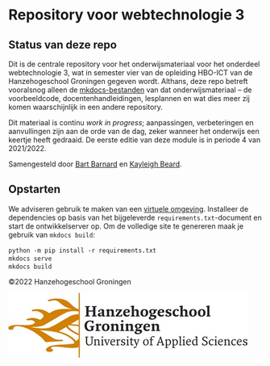 # Repository voor webtechnologie 3

## Status van deze repo
Dit is de centrale repository voor het onderwijsmateriaal voor het onderdeel webtechnologie 3, wat in semester vier van de opleiding HBO-ICT van de Hanzehogeschool Groningen gegeven wordt. Althans, deze repo betreft vooralsnog alleen de [mkdocs-bestanden](https://www.mkdocs.org/) van dat onderwijsmateriaal – de voorbeeldcode, docentenhandleidingen, lesplannen en wat dies meer zij komen waarschijnlijk in een andere repository.

Dit materiaal is continu *work in progress*; aanpassingen, verbeteringen en aanvullingen zijn aan de orde van de dag, zeker wanneer het onderwijs een keertje heeft gedraaid. De eerste editie van deze module is in periode 4 van 2021/2022.

Samengesteld door [Bart Barnard](b.barnard@pl.hanze.nl) en [Kayleigh Beard](k.l.beard@pl.hanze.nl).


## Opstarten

We adviseren gebruik te maken van een [virtuele omgeving](https://virtualenv.pypa.io/). Installeer de dependencies op basis van het bijgeleverde `requirements.txt`-document en start de ontwikkelserver op. Om de volledige site te genereren maak je gebruik van `mkdocs build`:

```shell
python -m pip install -r requirements.txt
mkdocs serve
mkdocs build
```

&copy;2022 Hanzehogeschool Groningen


![Hanze logo](docs/imgs/hanze-logo.jpeg)